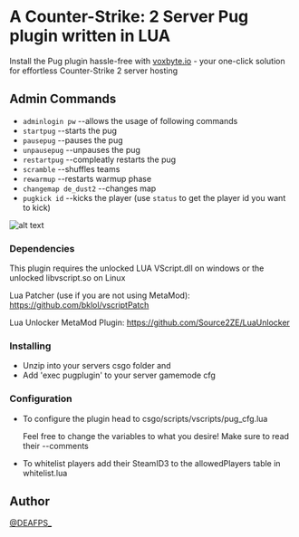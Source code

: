 # A Counter-Strike: 2 Server Pug plugin written in LUA

Install the Pug plugin hassle-free with [voxbyte.io](https://vbl.ink/voxbyteshort) - your one-click solution for effortless Counter-Strike 2 server hosting

## Admin Commands

- `adminlogin pw`        --allows the usage of following commands
- `startpug`             --starts the pug
- `pausepug`             --pauses the pug
- `unpausepug`           --unpauses the pug
- `restartpug`           --compleatly restarts the pug
- `scramble`             --shuffles teams
- `rewarmup`             --restarts warmup phase
- `changemap de_dust2`   --changes map
- `pugkick id`           --kicks the player (use `status` to get the player id you want to kick)

![alt text](https://i.imgur.com/mblcbTI.jpeg)

### Dependencies

This plugin requires the unlocked LUA VScript.dll on windows or the unlocked libvscript.so on Linux

Lua Patcher (use if you are not using MetaMod): https://github.com/bklol/vscriptPatch

Lua Unlocker MetaMod Plugin: https://github.com/Source2ZE/LuaUnlocker

### Installing

* Unzip into your servers csgo folder and
* Add 'exec pugplugin' to your server gamemode cfg

### Configuration

* To configure the plugin head to csgo/scripts/vscripts/pug_cfg.lua

  Feel free to change the variables to what you desire! Make sure to read their --comments
  
* To whitelist players add their SteamID3 to the allowedPlayers table in whitelist.lua


## Author
[@DEAFPS_](https://twitter.com/deafps_)
